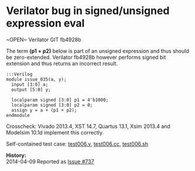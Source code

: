 
Verilator bug in signed/unsigned expression eval
================================================

~OPEN~ Verilator GIT fb4928b

The term **(p1 + p2)** below is part of an unsigned expression and thus should
be zero-extended. Verilator fb4928b however performs signed bit extension
and thus returns an incorrect result.

    :::Verilog
    module issue_035(a, y);
      input [3:0] a;
      output [5:0] y;

      localparam signed [3:0] p1 = 4'b1000;
      localparam signed [3:0] p2 = 0;
      assign y = a + (p1 + p2);
    endmodule

Crosscheck: Vivado 2013.4, XST 14.7, Quartus 13.1, Xsim 2013.4 and Modelsim
10.1d implement this correctly.

Self-contained test case:
[test006.v](http://svn.clifford.at/handicraft/2014/verilatortest/test006.v),
[test006.cc](http://svn.clifford.at/handicraft/2014/verilatortest/test006.cc),
[test006.sh](http://svn.clifford.at/handicraft/2014/verilatortest/test006.sh)

**History:**  
2014-04-09 Reported as [Issue #737](http://www.veripool.org/issues/737-Verilator-Verilator-bug-in-signed-unsigned-expression-eval)
